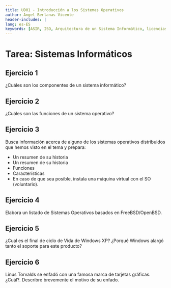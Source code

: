 ```yaml
---
title: UD01 - Introducción a los Sistemas Operativos
author: Angel Berlanas Vicente
header-includes: |
lang: es-ES
keywords: [ASIR, ISO, Arquitectura de un Sistema Informático, licencias]
---
```


# Tarea: Sistemas Informáticos

## Ejercicio 1

¿Cuáles son los componentes de un sistema informático?

## Ejercicio 2

¿Cuáles son las funciones de un sistema operativo?

## Ejercicio 3

Busca información acerca de alguno de los sistemas operativos distribuidos que hemos visto en el tema y prepara:

* Un resumen de su historia
* Un resumen de su historia
* Funciones
* Características
* En caso de que sea posible, instala una máquina virtual con el SO (voluntario).

## Ejercicio 4

Elabora un listado de Sistemas Operativos basados en FreeBSD/OpenBSD.

## Ejercicio 5

¿Cual es el final de ciclo de Vida de Windows XP? ¿Porqué Windows alargó tanto el soporte para este producto?

## Ejercicio 6

Linus Torvalds se enfadó con una famosa marca de tarjetas gráficas. ¿Cuál?. Describre brevemente el motivo de su enfado.
